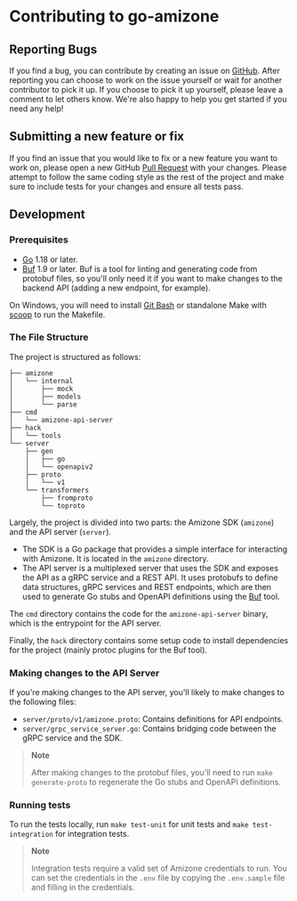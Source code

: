 # Contributing to go-amizone

## Reporting Bugs

If you find a bug, you can contribute by creating an issue on [GitHub](https://github.com/ditsuke/go-amizone).
After reporting you can choose to work on the issue yourself or wait for another contributor to pick it up.
If you choose to pick it up yourself, please leave a comment to let others know. We're also happy to help you
get started if you need any help!

## Submitting a new feature or fix

If you find an issue that you would like to fix or a new feature you want to work on, please open a new GitHub
[Pull Request](https://github.com/ditsuke/go-amizone/pulls) with your changes. Please attempt to follow the same
coding style as the rest of the project and make sure to include tests for your changes and ensure all tests pass.

## Development

### Prerequisites

- [Go](https://golang.org/dl/) 1.18 or later.
- [Buf](https://docs.buf.build/installation) 1.9 or later. Buf is a tool for linting and generating code from protobuf files,
  so you'll only need it if you want to make changes to the backend API (adding a new endpoint, for example).

On Windows, you will need to install [Git Bash](https://gitforwindows.org/) or standalone Make with [scoop](https://scoop.sh) to
run the Makefile.

### The File Structure

The project is structured as follows:

```text
├── amizone
│   └── internal
│       ├── mock
│       ├── models
│       └── parse
├── cmd
│   └── amizone-api-server
├── hack
│   └── tools
└── server
    ├── gen
    │   ├── go
    │   └── openapiv2
    ├── proto
    │   └── v1
    └── transformers
        ├── fromproto
        └── toproto

```

Largely, the project is divided into two parts: the Amizone SDK (`amizone`) and the API server (`server`).

- The SDK is a Go package that provides a simple interface for interacting with Amizone. It is located in the `amizone` directory.
- The API server is a multiplexed server that uses the SDK and exposes the API as a gRPC service and a REST API. It uses
  protobufs to define data structures, gRPC services and REST endpoints, which are then used to generate Go stubs and OpenAPI
  definitions using the [Buf](https://buf.build) tool.

The `cmd` directory contains the code for the `amizone-api-server` binary, which is the entrypoint for the API server.

Finally, the `hack` directory contains some setup code to install dependencies for the project (mainly protoc plugins for the Buf tool).

### Making changes to the API Server

If you're making changes to the API server, you'll likely to make changes to the following files:

- `server/proto/v1/amizone.proto`: Contains definitions for API endpoints.
- `server/grpc_service_server.go`: Contains bridging code between the gRPC service and the SDK.

> **Note**
>
> After making changes to the protobuf files, you'll need to run `make generate-proto` to regenerate the Go stubs and OpenAPI definitions.

### Running tests

To run the tests locally, run `make test-unit` for unit tests and `make test-integration` for integration tests.

> **Note**
>
> Integration tests require a valid set of Amizone credentials to run. You can set the credentials in the `.env` file by copying the `.env.sample` file and filling in the credentials.
